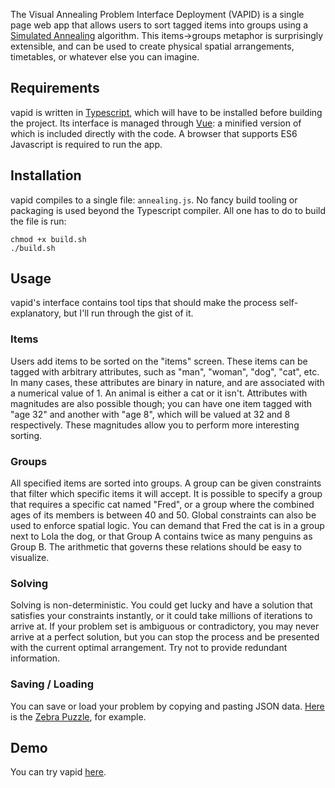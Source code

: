 The Visual Annealing Problem Interface Deployment (VAPID) is a single page web app that allows users to sort tagged items into groups using a [Simulated Annealing](https://en.wikipedia.org/wiki/Simulated_annealing) algorithm. This items→groups metaphor is surprisingly extensible, and can be used to create physical spatial arrangements, timetables, or whatever else you can imagine.

## Requirements

vapid is written in [Typescript](https://www.typescriptlang.org/), which will have to be installed before building the project. Its interface is managed through [Vue](https://vuejs.org/): a minified version of which is included directly with the code. A browser that supports ES6 Javascript is required to run the app.

## Installation

vapid compiles to a single file: `annealing.js`. No fancy build tooling or packaging is used beyond the Typescript compiler. All one has to do to build the file is run:

    chmod +x build.sh
    ./build.sh

## Usage

vapid's interface contains tool tips that should make the process self-explanatory, but I'll run through the gist of it.

### Items

Users add items to be sorted on the "items" screen. These items can be tagged with arbitrary attributes, such as "man", "woman", "dog", "cat", etc. In many cases, these attributes are binary in nature, and are associated with a numerical value of 1. An animal is either a cat or it isn't. Attributes with magnitudes are also possible though; you can have one item tagged with "age 32" and another with "age 8", which will be valued at 32 and 8 respectively. These magnitudes allow you to perform more interesting sorting.

### Groups

All specified items are sorted into groups. A group can be given constraints that filter which specific items it will accept. It is possible to specify a group that requires a specific cat named "Fred", or a group where the combined ages of its members is between 40 and 50. Global constraints can also be used to enforce spatial logic. You can demand that Fred the cat is in a group next to Lola the dog, or that Group A contains twice as many penguins as Group B. The arithmetic that governs these relations should be easy to visualize.

### Solving

Solving is non-deterministic. You could get lucky and have a solution that satisfies your constraints instantly, or it could take millions of iterations to arrive at. If your problem set is ambiguous or contradictory, you may never arrive at a perfect solution, but you can stop the process and be presented with the current optimal arrangement. Try not to provide redundant information.

### Saving / Loading

You can save or load your problem by copying and pasting JSON data. [Here](https://dalrym.pl/media/code/js/vapid/zebra.json) is the [Zebra Puzzle](https://en.wikipedia.org/wiki/Zebra_puzzle), for example.

## Demo

You can try vapid [here](https://dalrym.pl/media/code/js/vapid/index.html).
